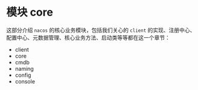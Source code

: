 # 模块 core

这部分介绍 `nacos` 的核心业务模块，包括我们关心的 `client` 的实现、注册中心、配置中心、元数据管理、核心业务方法、启动类等等都在这一个章节：

* client
* core
* cmdb
* naming
* config
* console

